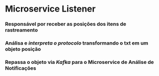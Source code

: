 # Microservice Listener
### Responsável por receber as posições dos itens de rastreamento
### Análisa e _interpreta o protocolo_ transformando o txt em um objeto posição
### Repassa o objeto via _Kafka_ para o Microservice de Análise de Notificações
